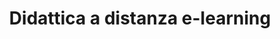 ---
layout: issuelist
title: Didattica a distanza e-learning
permalink: /didattica-a-distranza-e-learning/
categorieissue: Didattica a distanza e-learning;Didattica a distanza e-learning
---